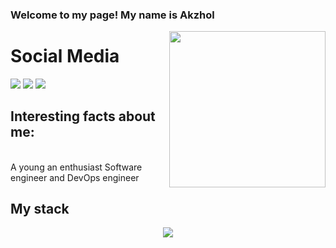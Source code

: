 ### Welcome to my page! My name is Akzhol
<picture> <img align="right" src="https://github.com/7oSkaaa/7oSkaaa/blob/main/Images/Right_Side.gif?raw=true" width = 250px></picture>

<h1>Social Media</h1>
<a href="https://t.me/ZhakiyaK" target="_blank"><img src="https://img.icons8.com/color/40/000000/telegram-app--v4.png"/></a>
<a href="https://vk.com/akzholzhakiya" target="_blank"><img src="https://img.icons8.com/color/40/000000/vk-circled.png"/></a>
<a href="https://www.instagram.com/zhk.lab" target="_blank"><img src="https://img.icons8.com/color/40/000000/instagram-new--v1.png"/></a>

<h2>Interesting facts about me:</h2>
<br> A young an enthusiast Software engineer and DevOps engineer


## My stack

<p align="center">
  <a href="https://skillicons.dev">
    <img src="https://skillicons.dev/icons?i=git,github,go,fastapi,postgresql,mysql,sqlite,docker,graphql,gitlab,kubernetes,ansible,kafka,grafana,prometheus,elasticsearch,linux,bash,jenkins,postman,powershell,rabbitmq,redis,terraform,&perline=14" />
  </a>
</p>
